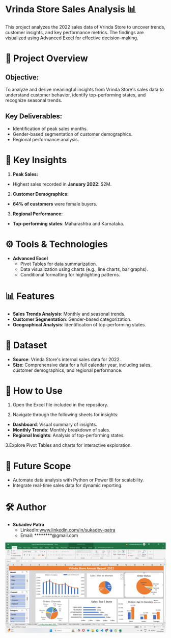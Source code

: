 # Vrinda Store Sales Analysis 📊
This project analyzes the 2022 sales data of Vrinda Store to uncover trends, customer insights, and key performance metrics. The findings are visualized using Advanced Excel for effective decision-making.

# 📁 Project Overview
## Objective:
To analyze and derive meaningful insights from Vrinda Store's sales data to understand customer behavior, identify top-performing states, and recognize seasonal trends.
## Key Deliverables:
- Identification of peak sales months.
- Gender-based segmentation of customer demographics.
- Regional performance analysis.
# 🔑 Key Insights
1. **Peak Sales:**
- Highest sales recorded in **January 2022**: $2M.
2. **Customer Demographics:**
- **64% of customers** were female buyers.
3. **Regional Performance:**
- **Top-performing states**: Maharashtra and Karnataka.
# ⚙️ Tools & Technologies
- **Advanced Excel**
  - Pivot Tables for data summarization.
  - Data visualization using charts (e.g., line charts, bar graphs).
  - Conditional formatting for highlighting patterns.
# 📊 Features
- **Sales Trends Analysis**: Monthly and seasonal trends.
- **Customer Segmentation**: Gender-based categorization.
- **Geographical Analysis**: Identification of top-performing states.
# 📂 Dataset
- **Source**: Vrinda Store's internal sales data for 2022.
- **Size**: Comprehensive data for a full calendar year, including sales, customer demographics, and regional performance.
# 🚀 How to Use
1. Open the Excel file included in the repository.

2. Navigate through the following sheets for insights:
  - **Dashboard**: Visual summary of insights.
  - **Monthly Trends**: Monthly breakdown of sales.
  - **Regional Insights**: Analysis of top-performing states.

3.Explore Pivot Tables and charts for interactive exploration.
# 📜 Future Scope
- Automate data analysis with Python or Power BI for scalability.
- Integrate real-time sales data for dynamic reporting.
# 🛠️ Author
- **Sukadev Patra**
  - LinkedIn:www.linkedin.com/in/sukadev-patra
  - Email: ********@gmail.com

![Sales Dashboard](https://github.com/sukadev1/Vrinda-store-analysis/blob/main/Screenshot%20(1).png)

  
